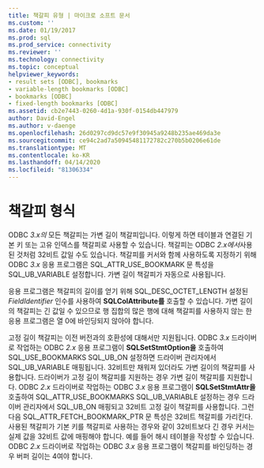 ```yaml
---
title: 책갈피 유형 | 마이크로 소프트 문서
ms.custom: ''
ms.date: 01/19/2017
ms.prod: sql
ms.prod_service: connectivity
ms.reviewer: ''
ms.technology: connectivity
ms.topic: conceptual
helpviewer_keywords:
- result sets [ODBC], bookmarks
- variable-length bookmarks [ODBC]
- bookmarks [ODBC]
- fixed-length bookmarks [ODBC]
ms.assetid: cb2e7443-0260-4d1a-930f-0154db447979
author: David-Engel
ms.author: v-daenge
ms.openlocfilehash: 26d0297cd9dc57e9f30945a9248b235ae469da3e
ms.sourcegitcommit: ce94c2ad7a50945481172782c270b5b0206e61de
ms.translationtype: MT
ms.contentlocale: ko-KR
ms.lasthandoff: 04/14/2020
ms.locfileid: "81306334"
---
```

# <a name="bookmark-types"></a>책갈피 형식
ODBC *3.x의* 모든 책갈피는 가변 길이 책갈피입니다. 이렇게 하면 테이블과 연결된 기본 키 또는 고유 인덱스를 책갈피로 사용할 수 있습니다. 책갈피는 ODBC *2.x에서*사용된 것처럼 32비트 값일 수도 있습니다. 책갈피를 커서와 함께 사용하도록 지정하기 위해 ODBC *3.x* 응용 프로그램은 SQL_ATTR_USE_BOOKMARK 문 특성을 SQL_UB_VARIABLE 설정합니다. 가변 길이 책갈피가 자동으로 사용됩니다.  
  
 응용 프로그램은 책갈피의 길이를 얻기 위해 SQL_DESC_OCTET_LENGTH 설정된 *FieldIdentifier* 인수를 사용하여 **SQLColAttribute를** 호출할 수 있습니다. 가변 길이의 책갈피는 긴 값일 수 있으므로 행 집합의 많은 행에 대해 책갈피를 사용하지 않는 한 응용 프로그램은 열 0에 바인딩되지 않아야 합니다.  
  
 고정 길이 책갈피는 이전 버전과의 호환성에 대해서만 지원됩니다. ODBC *3.x* 드라이버로 작업하는 ODBC *2.x* 응용 프로그램이 **SQLSetStmtOption을** 호출하여 SQL_USE_BOOKMARKS SQL_UB_ON 설정하면 드라이버 관리자에서 SQL_UB_VARIABLE 매핑됩니다. 32비트만 채워져 있더라도 가변 길이의 책갈피를 사용합니다. 드라이버가 고정 길이 책갈피를 지원하는 경우 가변 길이 책갈피를 지원합니다. ODBC *2.x* 드라이버로 작업하는 ODBC *3.x* 응용 프로그램이 **SQLSetStmtAttr을** 호출하여 SQL_ATTR_USE_BOOKMARKS SQL_UB_VARIABLE 설정하는 경우 드라이버 관리자에서 SQL_UB_ON 매핑되고 32비트 고정 길이 책갈피를 사용합니다. 그런 다음 SQL_ATTR_FETCH_BOOKMARK_PTR 문 특성은 32비트 책갈피를 가리킨다. 사용된 책갈피가 기본 키를 책갈피로 사용하는 경우와 같이 32비트보다 긴 경우 커서는 실제 값을 32비트 값에 매핑해야 합니다. 예를 들어 해시 테이블을 작성할 수 있습니다. ODBC *2.x* 드라이버로 작업하는 ODBC *3.x* 응용 프로그램이 책갈피를 바인딩하는 경우 버퍼 길이는 4여야 합니다.
